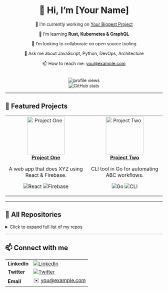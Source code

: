 <!--
  ┌─────────────────────────────────────────────────────────┐
  │   1) Rename this file to README.md in a repo named    │
  │      exactly your GitHub username, to enable profile  │
  │      READMEs: https://docs.github.com/en/account-and- │
  │      settings/setting-up-and-managing-your-           │
  │      GitHub-profile/managing-your-profile-readme       │
  └─────────────────────────────────────────────────────────┘
-->

<div align="center">
  <h1>👋 Hi, I’m [Your Name]</h1>
  <p>🔭 I’m currently working on <a href="https://github.com/your-username/your-biggest-project">Your Biggest Project</a></p>
  <p>🌱 I’m learning <strong>Rust, Kubernetes & GraphQL</strong></p>
  <p>👯 I’m looking to collaborate on open source tooling</p>
  <p>💬 Ask me about JavaScript, Python, DevOps, Architecture</p>
  <p>📫 How to reach me: <a href="mailto:you@example.com">you@example.com</a></p>
  <br>
  <!-- profile-views badge -->
  <img src="https://komarev.com/ghpvc/?username=your-username&color=blue" alt="profile views"/>
  <!-- GitHub stats card -->
  <br>
  <img src="https://github-readme-stats.vercel.app/api?username=your-username&show_icons=true&theme=radical" alt="GitHub stats" />
</div>

---

## 🚀 Featured Projects

<table>
  <tr align="center">
    <td>
      <a href="https://github.com/your-username/project-one">
        <img src="https://raw.githubusercontent.com/your-username/project-one/main/screenshot.png" width="120px" alt="Project One"/>
        <br/>
        <strong>Project One</strong>
      </a>
      <p>A web app that does XYZ using React & Firebase.</p>
      <p>
        <img src="https://img.shields.io/badge/React-17.0-blue" alt="React" />
        <img src="https://img.shields.io/badge/Firebase-9.0-orange" alt="Firebase" />
      </p>
    </td>
    <td>
      <a href="https://github.com/your-username/project-two">
        <img src="https://raw.githubusercontent.com/your-username/project-two/main/screenshot.png" width="120px" alt="Project Two"/>
        <br/>
        <strong>Project Two</strong>
      </a>
      <p>CLI tool in Go for automating ABC workflows.</p>
      <p>
        <img src="https://img.shields.io/badge/Go-1.20-cyan" alt="Go" />
        <img src="https://img.shields.io/badge/CLI-tool-green" alt="CLI" />
      </p>
    </td>
    <!-- add more project cells as needed -->
  </tr>
</table>

---

## 📂 All Repositories

<details>
  <summary>Click to expand full list of my repos</summary>

  | Repo | Description | Language | Link |
  |------|-------------|----------|------|
  | [project-one](https://github.com/your-username/project-one) | A web app that does XYZ.      | JavaScript | 🔗 |
  | [project-two](https://github.com/your-username/project-two) | CLI tool for ABC.             | Go         | 🔗 |
  | [project-three](https://github.com/your-username/project-three) | Data analysis in Python.      | Python     | 🔗 |
  <!-- …and so on—add one row per repo… -->

</details>

---

## 📫 Connect with me

|   |   |
|---|---|
| **LinkedIn** | [![LinkedIn][linkedin-badge]][linkedin-url] |
| **Twitter**  | [![Twitter][twitter-badge]][twitter-url]   |
| **Email**    | ✉️ [you@example.com](mailto:you@example.com) |

[linkedin-badge]: https://img.shields.io/badge/LinkedIn-Profile-blue?logo=linkedin
[linkedin-url]:  https://linkedin.com/in/your-profile
[twitter-badge]:  https://img.shields.io/badge/Twitter-@yourhandle-1DA1F2?logo=twitter
[twitter-url]:    https://twitter.com/yourhandle
